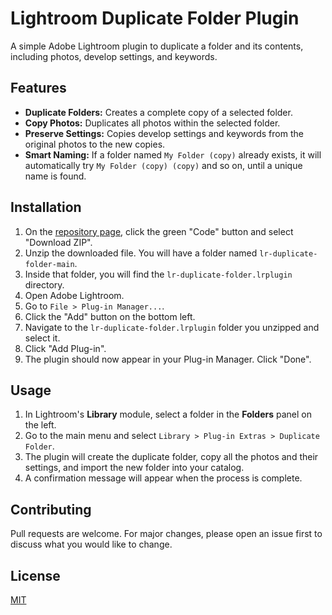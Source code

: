 # Lightroom Duplicate Folder Plugin

A simple Adobe Lightroom plugin to duplicate a folder and its contents, including photos, develop settings, and keywords.

## Features

*   **Duplicate Folders:** Creates a complete copy of a selected folder.
*   **Copy Photos:** Duplicates all photos within the selected folder.
*   **Preserve Settings:** Copies develop settings and keywords from the original photos to the new copies.
*   **Smart Naming:** If a folder named `My Folder (copy)` already exists, it will automatically try `My Folder (copy) (copy)` and so on, until a unique name is found.

## Installation

1.  On the [repository page](https://github.com/radialmonster/lr-duplicate-folder), click the green "Code" button and select "Download ZIP".
2.  Unzip the downloaded file. You will have a folder named `lr-duplicate-folder-main`.
3.  Inside that folder, you will find the `lr-duplicate-folder.lrplugin` directory.
4.  Open Adobe Lightroom.
5.  Go to `File > Plug-in Manager...`.
6.  Click the "Add" button on the bottom left.
7.  Navigate to the `lr-duplicate-folder.lrplugin` folder you unzipped and select it.
8.  Click "Add Plug-in".
9.  The plugin should now appear in your Plug-in Manager. Click "Done".

## Usage

1.  In Lightroom's **Library** module, select a folder in the **Folders** panel on the left.
2.  Go to the main menu and select `Library > Plug-in Extras > Duplicate Folder`.
3.  The plugin will create the duplicate folder, copy all the photos and their settings, and import the new folder into your catalog.
4.  A confirmation message will appear when the process is complete.

## Contributing

Pull requests are welcome. For major changes, please open an issue first to discuss what you would like to change.

## License

[MIT](https://choosealicense.com/licenses/mit/)
